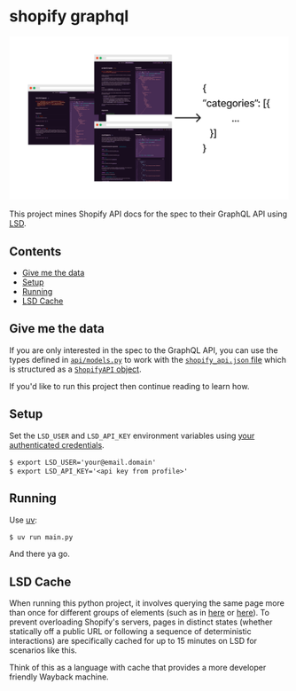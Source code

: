 # shopify graphql

![Shopify LSD diagram](media/Shopify_LSD.jpg)

This project mines Shopify API docs for the spec to their GraphQL API using [LSD](https://lsd.so).

## Contents

* [Give me the data](#give-me-the-data)
* [Setup](#setup)
* [Running](#running)
* [LSD Cache](#lsd-cache)

## Give me the data

If you are only interested in the spec to the GraphQL API, you can use the types defined in [`api/models.py`](https://github.com/lsd-so/Shopify-GraphQL-Spec/blob/main/api/models.py) to work with the [`shopify_api.json` file]() which is structured as a [`ShopifyAPI` object](https://github.com/lsd-so/Shopify-GraphQL-Spec/blob/main/api/models.py#L96).

If you'd like to run this project then continue reading to learn how.

## Setup

Set the `LSD_USER` and `LSD_API_KEY` environment variables using [your authenticated credentials](https://lsd.so/profile).

```
$ export LSD_USER='your@email.domain'
$ export LSD_API_KEY='<api key from profile>'
```

## Running

Use [uv](https://docs.astral.sh/uv/getting-started/installation/):

```bash
$ uv run main.py
```

And there ya go.

## LSD Cache

When running this python project, it involves querying the same page more than once for different groups of elements (such as in [here](https://github.com/lsd-so/Shopify-GraphQL-Spec/blob/main/api/fields_and_connections.py#L28) or [here](https://github.com/lsd-so/Shopify-GraphQL-Spec/blob/main/api/fields_and_connections.py#L33)). To prevent overloading Shopify's servers, pages in distinct states (whether statically off a public URL or following a sequence of deterministic interactions) are specifically cached for up to 15 minutes on LSD for scenarios like this.

Think of this as a language with cache that provides a more developer friendly Wayback machine.